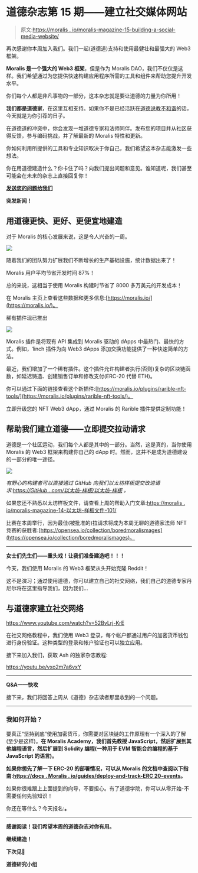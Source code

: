 # 道德杂志第 15 期——建立社交媒体网站

> 原文:[https://moralis . io/moralis-magazine-15-building-a-social-media-website/](https://moralis.io/moralis-magazine-15-building-a-social-media-website/)

再次感谢你本周加入我们。我们一起(道德道)支持和使用最健壮和最强大的 Web3 框架。

**Moralis 是一个强大的 Web3 框架**，但是作为 Moralis DAO，我们不仅仅是这样。我们希望通过为您提供快速构建应用程序所需的工具和组件来帮助您提升开发水平。

你们每个人都是非凡事物的一部分，这本杂志就是要让道德的力量为你所用！

**我们都是道德家**，在这里互相支持。如果你不是已经活跃在[道德说教不和谐](https://discord.com/invite/P9N9HF97hH)的话，今天就是为你引荐的日子。

在道德道的冲突中，你会发现一堆道德专家和法师同伴。发布您的项目并从社区获得反馈，参与编码挑战，并了解最新的 Moralis 特性和更新。

你如何利用所提供的工具和专业知识取决于你自己，我们希望这本杂志能激发一些想法。

你在用道德建造什么？你卡住了吗？向我们提出问题和意见。谁知道呢，我们甚至可能会在未来的杂志上直接回复你！

[**发送您的问题给我们**](https://ivanontech.typeform.com/to/R9K5lnGe)

**突发新闻！**

## 用道德更快、更好、更便宜地建造

对于 Moralis 的核心发展来说，这是令人兴奋的一周。

![](../Images/842789b18ca87a20cff0a2b23dfb288a.png)

随着我们的团队努力扩展我们不断增长的生产基础设施，统计数据出来了！

Moralis 用户平均节省开发时间 87%！

总的来说，这相当于使用 Moralis 构建时节省了 8000 多万美元的开发成本！

在 Moralis 主页上查看这些数据和更多信息:[https://moralis.io/](https://moralis.io/)。

稀有插件现已推出

![](../Images/69d5242de03c19e775cb6d7f778ab6bd.png)

Moralis 插件是将现有 API 集成到 Moralis 驱动的 dApps 中最热门、最快的方式。例如，1inch 插件为向 Web3 dApps 添加交换功能提供了一种快速简单的方法。

最近，我们增加了一个稀有插件。这个插件允许构建者执行(否则)复杂的区块链函数，如延迟铸造、创建销售订单和修改支付(ERC-20 代替 ETH)。

你可以通过下面的链接查看这个新插件:[https://moralis.io/plugins/rarible-nft-tools/](https://moralis.io/plugins/rarible-nft-tools/)。

立即升级您的 NFT Web3 dApp，通过 Moralis 的 Rarible 插件提供定制功能！

## 帮助我们建立道德——立即提交拉动请求

道德是一个社区运动，我们每个人都是其中的一部分。当然，这是真的，当你使用 Moralis 的 Web3 框架来构建你自己的 dApp 时。然而，这并不是成为道德建设的一部分的唯一途径。

![](../Images/cf4f9336c3da0cb7116d766b0d5e132f.png)

*有野心的构建者可以直接通过 GitHub 向我们以太坊样板提交改进请求:*[*https://GitHub . com/以太坊-样板/以太坊-样板*](https://github.com/ethereum-boilerplate/ethereum-boilerplate) *。*

如果您还不熟悉以太坊样板文件，请查看上周的帮助入门文章:[https://moralis . io/moralis-magazine-14-以太坊-样板文件-101/](https://moralis.io/moralis-magazine-14-ethereum-boilerplate-101/)

比赛在本周举行，因为最佳(被批准的)拉请求将成为本周无聊的道德家法师 NFT 竞赛的获胜者:[https://opensea.io/collection/boredmoralismages](https://opensea.io/collection/boredmoralismages)。

* * *

**女士们先生们——重头戏！让我们准备建造吧！！！**

今天，我们使用 Moralis 的 Web3 框架从头开始克隆 Reddit！

这不是演习；通过使用道德，你可以建立自己的社交网络，我们自己的道德专家丹尼尔将在这里指导我们，因为我们…

## **与道德家建立社交网络**

https://www.youtube.com/watch?v=52BvLrj-KrE

在社交网络教程中，我们使用 Web3 登录，每个帐户都通过用户的加密货币钱包进行身份验证。这种类型的登录和帐户验证也可以独立应用。

接下来加入我们，获取 Ash 的独家杂志教程:

https://youtu.be/vxo2m7a6vxY

* * *

**Q&A——快攻**

接下来，我们将回答上周从《道德》杂志读者那里收到的一个问题。

* * *

### 我如何开始？

要真正“坚持到底”使用加密货币，你需要对区块链的工作原理有一个深入的了解(至少是这样)。**在 Moralis Academy，我们首先教授 JavaScript，然后扩展到其他编程语言，然后扩展到 Solidity 编程(一种用于 EVM 智能合约编程的基于 JavaScript 的语言)。**

**如果你想先了解一下 ERC-20 的部署情况，可以从 Moralis 的文档中查阅以下指南:**[**https://docs . Moralis . io/guides/deploy-and-track-ERC 20-events**](https://docs.moralis.io/guides/deploy-and-track-erc20-events)**。**

如果你很难跟上上面提到的向导，不要担心。有了道德学院，你可以从零开始-不需要任何先验知识！

你还在等什么？今天报名:[](https://academy.moralis.io/pricing/)****。****

* * *

 **感谢阅读！我们希望本周的道德杂志对你有用。**

**继续建造！**

**下次见💚**

**道德研究小组**